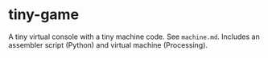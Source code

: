 # tiny-game

A tiny virtual console with a tiny machine code. See `machine.md`. Includes an assembler script (Python) and virtual machine (Processing).
